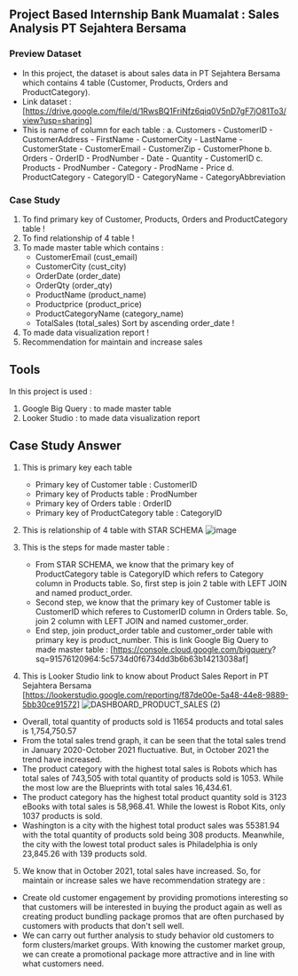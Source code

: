 ## Project Based Internship Bank Muamalat : Sales Analysis PT Sejahtera Bersama

### Preview Dataset 
- In this project, the dataset is about sales data in PT Sejahtera Bersama which contains 4 table (Customer, Products, Orders and ProductCategory).
- Link dataset : [https://drive.google.com/file/d/1RwsBQ1FriNfz6qiq0V5nD7gF7jO81To3/view?usp=sharing]
- This is name of column for each table :
    a. Customers
        - CustomerID      - CustomerAddress
        - FirstName       - CustomerCity
        - LastName        - CustomerState
        - CustomerEmail   - CustomerZip
        - CustomerPhone
    b. Orders
        - OrderID         - ProdNumber
        - Date            - Quantity
        - CustomerID
    c. Products
        - ProdNumber      - Category
        - ProdName        - Price
    d. ProductCategory
       - CategoryID
       - CategoryName
       - CategoryAbbreviation

### Case Study
1. To find primary key of Customer, Products, Orders and ProductCategory table !
2. To find relationship of 4 table !
3. To made master table which contains :
    - CustomerEmail (cust_email)
    - CustomerCity (cust_city)
    - OrderDate (order_date)
    - OrderQty (order_qty)
    - ProductName (product_name)
    - Productprice (product_price)
    - ProductCategoryName (category_name)
    - TotalSales (total_sales)
  Sort by ascending order_date !
4. To made data visualization report !
5. Recommendation for maintain and increase sales 

## Tools
In this project is used :
1. Google Big Query : to made master table
2. Looker Studio : to made data visualization report

## Case Study Answer
1. This is primary key each table 
   - Primary key of Customer table : CustomerID
   - Primary key of Products table : ProdNumber
   - Primary key of Orders table : OrderID
   - Primary key of ProductCategory table : CategoryID

2. This is relationship of 4 table with STAR SCHEMA
![image](https://github.com/gadingkusumaanggraeni/portfoliogadingkusumaanggraeni/assets/150303416/8d9ac623-7f13-486d-9906-56a63459d63e)

3. This is the steps for made master table :
    - From STAR SCHEMA, we know that the primary key of ProductCategory table is CategoryID which refers to   Category column in Products table. So, first step is join 2 table with LEFT JOIN and named product_order.
    - Second step, we know that the primary key of Customer table is CustomerID which referes to CustomerID column in Orders table. So, join 2 column with LEFT JOIN and named customer_order.
    - End step, join product_order table and customer_order table with primary key is product_number.
This is link Google Big Query to made master table : [https://console.cloud.google.com/bigquery?   sq=91576120964:5c5734d0f6734dd3b6b63b14213038af]

4. This is Looker Studio link to know about Product Sales Report in PT Sejahtera Bersama [https://lookerstudio.google.com/reporting/f87de00e-5a48-44e8-9889-5bb30ce91572]
![DASHBOARD_PRODUCT_SALES (2)](https://github.com/gadingkusumaanggraeni/portfoliogadingkusumaanggraeni/assets/150303416/69dd1310-80ef-4a6c-b54c-52a3e1f9cdfb)
- Overall, total quantity of products sold is 11654 products and total sales is 1,754,750.57
- From the total sales trend graph, it can be seen that the total sales trend in January 2020-October 2021   fluctuative. But, in October 2021 the trend have increased.
- The product category with the highest total sales is Robots which has total sales of 743,505 with total quantity of products sold is 1053. While the most low are the Blueprints with total sales 16,434.61.
- The product category has the highest total product quantity sold is 3123 eBooks with total sales is 58,968.41. While the lowest is Robot Kits, only 1037 products is sold.
- Washington is a city with the highest total product sales was 55381.94 with the total quantity of products sold being 308 products. Meanwhile, the city with the lowest total product sales is Philadelphia is only 23,845.26 with 139 products sold.

5. We know that in October 2021, total sales have increased. So, for maintain or increase sales we have recommendation strategy are :
- Create old customer engagement by providing promotions interesting so that customers will be interested in buying the product again as well as creating product bundling package promos that are often purchased by customers with products that don't sell well.
- We can carry out further analysis to study behavior old customers to form clusters/market groups. With knowing the customer market group, we can create a promotional package more attractive and in line with what customers need.
